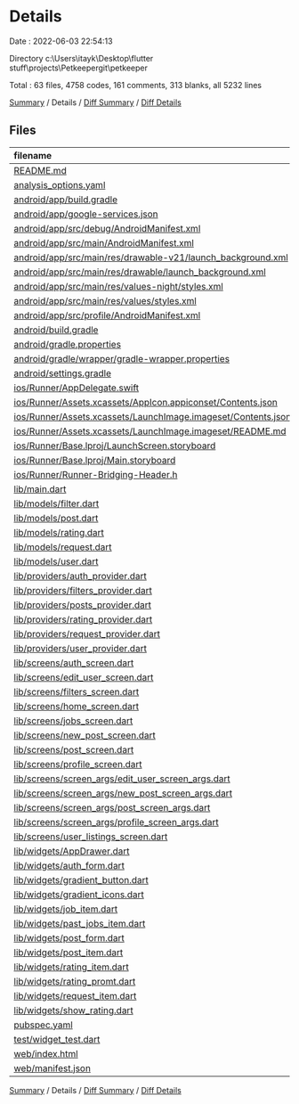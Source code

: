 # Details

Date : 2022-06-03 22:54:13

Directory c:\Users\itayk\Desktop\flutter stuff\projects\Petkeepergit\petkeeper

Total : 63 files,  4758 codes, 161 comments, 313 blanks, all 5232 lines

[Summary](results.md) / Details / [Diff Summary](diff.md) / [Diff Details](diff-details.md)

## Files
| filename | language | code | comment | blank | total |
| :--- | :--- | ---: | ---: | ---: | ---: |
| [README.md](/README.md) | Markdown | 10 | 0 | 7 | 17 |
| [analysis_options.yaml](/analysis_options.yaml) | YAML | 3 | 23 | 4 | 30 |
| [android/app/build.gradle](/android/app/build.gradle) | Groovy | 56 | 3 | 13 | 72 |
| [android/app/google-services.json](/android/app/google-services.json) | JSON | 39 | 0 | 0 | 39 |
| [android/app/src/debug/AndroidManifest.xml](/android/app/src/debug/AndroidManifest.xml) | XML | 4 | 3 | 1 | 8 |
| [android/app/src/main/AndroidManifest.xml](/android/app/src/main/AndroidManifest.xml) | XML | 29 | 6 | 1 | 36 |
| [android/app/src/main/res/drawable-v21/launch_background.xml](/android/app/src/main/res/drawable-v21/launch_background.xml) | XML | 4 | 7 | 2 | 13 |
| [android/app/src/main/res/drawable/launch_background.xml](/android/app/src/main/res/drawable/launch_background.xml) | XML | 4 | 7 | 2 | 13 |
| [android/app/src/main/res/values-night/styles.xml](/android/app/src/main/res/values-night/styles.xml) | XML | 9 | 9 | 1 | 19 |
| [android/app/src/main/res/values/styles.xml](/android/app/src/main/res/values/styles.xml) | XML | 9 | 9 | 1 | 19 |
| [android/app/src/profile/AndroidManifest.xml](/android/app/src/profile/AndroidManifest.xml) | XML | 4 | 3 | 1 | 8 |
| [android/build.gradle](/android/build.gradle) | Groovy | 28 | 0 | 5 | 33 |
| [android/gradle.properties](/android/gradle.properties) | Properties | 3 | 0 | 1 | 4 |
| [android/gradle/wrapper/gradle-wrapper.properties](/android/gradle/wrapper/gradle-wrapper.properties) | Properties | 5 | 1 | 1 | 7 |
| [android/settings.gradle](/android/settings.gradle) | Groovy | 8 | 0 | 4 | 12 |
| [ios/Runner/AppDelegate.swift](/ios/Runner/AppDelegate.swift) | Swift | 12 | 0 | 2 | 14 |
| [ios/Runner/Assets.xcassets/AppIcon.appiconset/Contents.json](/ios/Runner/Assets.xcassets/AppIcon.appiconset/Contents.json) | JSON | 122 | 0 | 1 | 123 |
| [ios/Runner/Assets.xcassets/LaunchImage.imageset/Contents.json](/ios/Runner/Assets.xcassets/LaunchImage.imageset/Contents.json) | JSON | 23 | 0 | 1 | 24 |
| [ios/Runner/Assets.xcassets/LaunchImage.imageset/README.md](/ios/Runner/Assets.xcassets/LaunchImage.imageset/README.md) | Markdown | 3 | 0 | 2 | 5 |
| [ios/Runner/Base.lproj/LaunchScreen.storyboard](/ios/Runner/Base.lproj/LaunchScreen.storyboard) | XML | 36 | 1 | 1 | 38 |
| [ios/Runner/Base.lproj/Main.storyboard](/ios/Runner/Base.lproj/Main.storyboard) | XML | 25 | 1 | 1 | 27 |
| [ios/Runner/Runner-Bridging-Header.h](/ios/Runner/Runner-Bridging-Header.h) | C++ | 1 | 0 | 1 | 2 |
| [lib/main.dart](/lib/main.dart) | Dart | 72 | 2 | 3 | 77 |
| [lib/models/filter.dart](/lib/models/filter.dart) | Dart | 32 | 0 | 8 | 40 |
| [lib/models/post.dart](/lib/models/post.dart) | Dart | 28 | 0 | 2 | 30 |
| [lib/models/rating.dart](/lib/models/rating.dart) | Dart | 11 | 0 | 1 | 12 |
| [lib/models/request.dart](/lib/models/request.dart) | Dart | 9 | 0 | 1 | 10 |
| [lib/models/user.dart](/lib/models/user.dart) | Dart | 9 | 0 | 1 | 10 |
| [lib/providers/auth_provider.dart](/lib/providers/auth_provider.dart) | Dart | 88 | 0 | 7 | 95 |
| [lib/providers/filters_provider.dart](/lib/providers/filters_provider.dart) | Dart | 46 | 0 | 12 | 58 |
| [lib/providers/posts_provider.dart](/lib/providers/posts_provider.dart) | Dart | 271 | 0 | 17 | 288 |
| [lib/providers/rating_provider.dart](/lib/providers/rating_provider.dart) | Dart | 78 | 0 | 11 | 89 |
| [lib/providers/request_provider.dart](/lib/providers/request_provider.dart) | Dart | 197 | 0 | 22 | 219 |
| [lib/providers/user_provider.dart](/lib/providers/user_provider.dart) | Dart | 67 | 0 | 9 | 76 |
| [lib/screens/auth_screen.dart](/lib/screens/auth_screen.dart) | Dart | 24 | 0 | 4 | 28 |
| [lib/screens/edit_user_screen.dart](/lib/screens/edit_user_screen.dart) | Dart | 233 | 0 | 9 | 242 |
| [lib/screens/filters_screen.dart](/lib/screens/filters_screen.dart) | Dart | 408 | 0 | 14 | 422 |
| [lib/screens/home_screen.dart](/lib/screens/home_screen.dart) | Dart | 192 | 0 | 7 | 199 |
| [lib/screens/jobs_screen.dart](/lib/screens/jobs_screen.dart) | Dart | 125 | 0 | 8 | 133 |
| [lib/screens/new_post_screen.dart](/lib/screens/new_post_screen.dart) | Dart | 96 | 0 | 8 | 104 |
| [lib/screens/post_screen.dart](/lib/screens/post_screen.dart) | Dart | 287 | 0 | 4 | 291 |
| [lib/screens/profile_screen.dart](/lib/screens/profile_screen.dart) | Dart | 209 | 0 | 7 | 216 |
| [lib/screens/screen_args/edit_user_screen_args.dart](/lib/screens/screen_args/edit_user_screen_args.dart) | Dart | 5 | 0 | 2 | 7 |
| [lib/screens/screen_args/new_post_screen_args.dart](/lib/screens/screen_args/new_post_screen_args.dart) | Dart | 6 | 0 | 2 | 8 |
| [lib/screens/screen_args/post_screen_args.dart](/lib/screens/screen_args/post_screen_args.dart) | Dart | 9 | 0 | 2 | 11 |
| [lib/screens/screen_args/profile_screen_args.dart](/lib/screens/screen_args/profile_screen_args.dart) | Dart | 4 | 0 | 1 | 5 |
| [lib/screens/user_listings_screen.dart](/lib/screens/user_listings_screen.dart) | Dart | 156 | 0 | 9 | 165 |
| [lib/widgets/AppDrawer.dart](/lib/widgets/AppDrawer.dart) | Dart | 89 | 0 | 4 | 93 |
| [lib/widgets/auth_form.dart](/lib/widgets/auth_form.dart) | Dart | 249 | 0 | 9 | 258 |
| [lib/widgets/gradient_button.dart](/lib/widgets/gradient_button.dart) | Dart | 51 | 0 | 3 | 54 |
| [lib/widgets/gradient_icons.dart](/lib/widgets/gradient_icons.dart) | Dart | 17 | 0 | 3 | 20 |
| [lib/widgets/job_item.dart](/lib/widgets/job_item.dart) | Dart | 35 | 0 | 4 | 39 |
| [lib/widgets/past_jobs_item.dart](/lib/widgets/past_jobs_item.dart) | Dart | 73 | 0 | 3 | 76 |
| [lib/widgets/post_form.dart](/lib/widgets/post_form.dart) | Dart | 475 | 0 | 11 | 486 |
| [lib/widgets/post_item.dart](/lib/widgets/post_item.dart) | Dart | 137 | 0 | 3 | 140 |
| [lib/widgets/rating_item.dart](/lib/widgets/rating_item.dart) | Dart | 88 | 0 | 4 | 92 |
| [lib/widgets/rating_promt.dart](/lib/widgets/rating_promt.dart) | Dart | 117 | 0 | 6 | 123 |
| [lib/widgets/request_item.dart](/lib/widgets/request_item.dart) | Dart | 132 | 0 | 5 | 137 |
| [lib/widgets/show_rating.dart](/lib/widgets/show_rating.dart) | Dart | 41 | 0 | 3 | 44 |
| [pubspec.yaml](/pubspec.yaml) | YAML | 26 | 58 | 16 | 100 |
| [test/widget_test.dart](/test/widget_test.dart) | Dart | 14 | 10 | 7 | 31 |
| [web/index.html](/web/index.html) | HTML | 80 | 18 | 7 | 105 |
| [web/manifest.json](/web/manifest.json) | JSON | 35 | 0 | 1 | 36 |

[Summary](results.md) / Details / [Diff Summary](diff.md) / [Diff Details](diff-details.md)